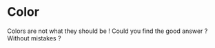 Color
=====

Colors are not what they should be !
Could you find the good answer ? Without mistakes ?
